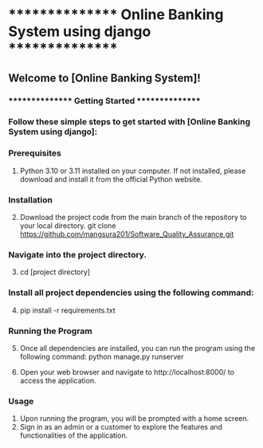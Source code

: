 # ************** Online Banking System using django **************
## Welcome to [Online Banking System]!

### ************** Getting Started **************
### Follow these simple steps to get started with [Online Banking System using django]:

### Prerequisites
1. Python 3.10 or 3.11 installed on your computer. If not installed, please download and install it from the official Python website.

### Installation
2. Download the project code from the main branch of the repository to your local directory.
git clone https://github.com/mangsura201/Software_Quality_Assurance.git

### Navigate into the project directory.
3. cd [project directory]

### Install all project dependencies using the following command:
4. pip install -r requirements.txt

### Running the Program
5. Once all dependencies are installed, you can run the program using the following command:
python manage.py runserver

6. Open your web browser and navigate to http://localhost:8000/ to access the application.

### Usage
1. Upon running the program, you will be prompted with a home screen.
2. Sign in as an admin or a customer to explore the features and functionalities of the application.
